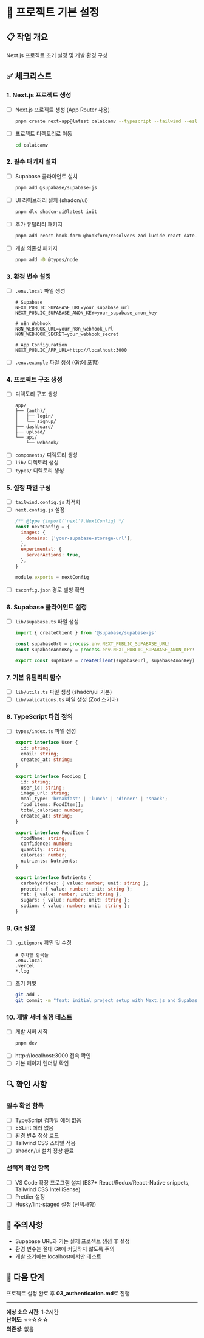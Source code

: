 # 🚀 프로젝트 기본 설정

## 📋 작업 개요
Next.js 프로젝트 초기 설정 및 개발 환경 구성

## ✅ 체크리스트

### 1. Next.js 프로젝트 생성
- [ ] Next.js 프로젝트 생성 (App Router 사용)
  ```bash
  pnpm create next-app@latest calaicamv --typescript --tailwind --eslint --app --src-dir --import-alias "@/*"
  ```
- [ ] 프로젝트 디렉토리로 이동
  ```bash
  cd calaicamv
  ```

### 2. 필수 패키지 설치
- [ ] Supabase 클라이언트 설치
  ```bash
  pnpm add @supabase/supabase-js
  ```
- [ ] UI 라이브러리 설치 (shadcn/ui)
  ```bash
  pnpm dlx shadcn-ui@latest init
  ```
- [ ] 추가 유틸리티 패키지
  ```bash
  pnpm add react-hook-form @hookform/resolvers zod lucide-react date-fns
  ```
- [ ] 개발 의존성 패키지
  ```bash
  pnpm add -D @types/node
  ```

### 3. 환경 변수 설정
- [ ] `.env.local` 파일 생성
  ```env
  # Supabase
  NEXT_PUBLIC_SUPABASE_URL=your_supabase_url
  NEXT_PUBLIC_SUPABASE_ANON_KEY=your_supabase_anon_key
  
  # n8n Webhook
  N8N_WEBHOOK_URL=your_n8n_webhook_url
  N8N_WEBHOOK_SECRET=your_webhook_secret
  
  # App Configuration
  NEXT_PUBLIC_APP_URL=http://localhost:3000
  ```
- [ ] `.env.example` 파일 생성 (Git에 포함)

### 4. 프로젝트 구조 생성
- [ ] 디렉토리 구조 생성
  ```
  app/
  ├── (auth)/
  │   ├── login/
  │   └── signup/
  ├── dashboard/
  ├── upload/
  └── api/
      └── webhook/
  ```
- [ ] `components/` 디렉토리 생성
- [ ] `lib/` 디렉토리 생성
- [ ] `types/` 디렉토리 생성

### 5. 설정 파일 구성
- [ ] `tailwind.config.js` 최적화
- [ ] `next.config.js` 설정
  ```javascript
  /** @type {import('next').NextConfig} */
  const nextConfig = {
    images: {
      domains: ['your-supabase-storage-url'],
    },
    experimental: {
      serverActions: true,
    },
  }
  
  module.exports = nextConfig
  ```
- [ ] `tsconfig.json` 경로 별칭 확인

### 6. Supabase 클라이언트 설정
- [ ] `lib/supabase.ts` 파일 생성
  ```typescript
  import { createClient } from '@supabase/supabase-js'
  
  const supabaseUrl = process.env.NEXT_PUBLIC_SUPABASE_URL!
  const supabaseAnonKey = process.env.NEXT_PUBLIC_SUPABASE_ANON_KEY!
  
  export const supabase = createClient(supabaseUrl, supabaseAnonKey)
  ```

### 7. 기본 유틸리티 함수
- [ ] `lib/utils.ts` 파일 생성 (shadcn/ui 기본)
- [ ] `lib/validations.ts` 파일 생성 (Zod 스키마)

### 8. TypeScript 타입 정의
- [ ] `types/index.ts` 파일 생성
  ```typescript
  export interface User {
    id: string;
    email: string;
    created_at: string;
  }
  
  export interface FoodLog {
    id: string;
    user_id: string;
    image_url: string;
    meal_type: 'breakfast' | 'lunch' | 'dinner' | 'snack';
    food_items: FoodItem[];
    total_calories: number;
    created_at: string;
  }
  
  export interface FoodItem {
    foodName: string;
    confidence: number;
    quantity: string;
    calories: number;
    nutrients: Nutrients;
  }
  
  export interface Nutrients {
    carbohydrates: { value: number; unit: string };
    protein: { value: number; unit: string };
    fat: { value: number; unit: string };
    sugars: { value: number; unit: string };
    sodium: { value: number; unit: string };
  }
  ```

### 9. Git 설정
- [ ] `.gitignore` 확인 및 수정
  ```
  # 추가할 항목들
  .env.local
  .vercel
  *.log
  ```
- [ ] 초기 커밋
  ```bash
  git add .
  git commit -m "feat: initial project setup with Next.js and Supabase"
  ```

### 10. 개발 서버 실행 테스트
- [ ] 개발 서버 시작
  ```bash
  pnpm dev
  ```
- [ ] http://localhost:3000 접속 확인
- [ ] 기본 페이지 렌더링 확인

## 🔍 확인 사항

### 필수 확인 항목
- [ ] TypeScript 컴파일 에러 없음
- [ ] ESLint 에러 없음
- [ ] 환경 변수 정상 로드
- [ ] Tailwind CSS 스타일 적용
- [ ] shadcn/ui 설치 정상 완료

### 선택적 확인 항목
- [ ] VS Code 확장 프로그램 설치 (ES7+ React/Redux/React-Native snippets, Tailwind CSS IntelliSense)
- [ ] Prettier 설정
- [ ] Husky/lint-staged 설정 (선택사항)

## 🚨 주의사항
- Supabase URL과 키는 실제 프로젝트 생성 후 설정
- 환경 변수는 절대 Git에 커밋하지 않도록 주의
- 개발 초기에는 localhost에서만 테스트

## 📝 다음 단계
프로젝트 설정 완료 후 **03_authentication.md**로 진행

---
**예상 소요 시간**: 1-2시간  
**난이도**: ⭐⭐☆☆☆  
**의존성**: 없음
